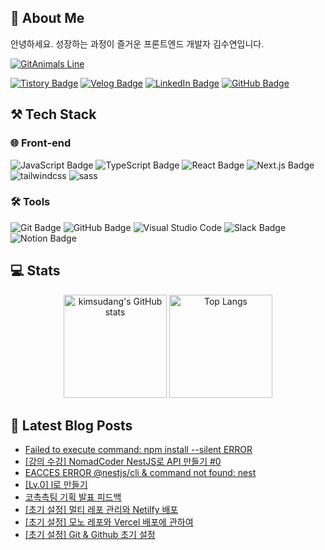 ## 🦦 About Me

안녕하세요. 성장하는 과정이 즐거운 프론트엔드 개발자 김수연입니다.

[![GitAnimals Line](https://render.gitanimals.org/lines/kimsudang?pet-id=680331197222501202)](https://www.gitanimals.org/en_US?utm_medium=image&utm_source=kimsudang&utm_content=line)

[![Tistory Badge](http://img.shields.io/badge/Tistory-FF5722?style=for-the-badge&logo=Tistory&logoColor=ffffff)](https://let-d0-study.tistory.com)
[![Velog Badge](https://img.shields.io/badge/Velog-20C997?style=for-the-badge&logo=Velog&logoColor=ffffff)](https://velog.io/@ksy1221)
[![LinkedIn Badge](https://img.shields.io/badge/linkedin-%230A66C2.svg?&style=for-the-badge&logo=linkedin&logoColor=white)](https://www.linkedin.com/in/%EC%88%98%EC%97%B0-%EA%B9%80-12o21/)
[![GitHub Badge](https://img.shields.io/badge/github-%23181717.svg?&style=for-the-badge&logo=github&logoColor=white)](https://github.com/kimsudang)

<!-- [![readme Badge](https://img.shields.io/badge/RESUME-%23018EF5.svg?&style=for-the-badge&logo=readme&logoColor=white)](https://drive.google.com/file/d/1dMLvngwTy9ysGWxcdM1pEUXRKeY7DnhF/view?usp=sharing) -->
<!-- [![Notion Badge](https://img.shields.io/badge/notion-%23000000.svg?&style=for-the-badge&logo=notion&logoColor=white)](#) -->

## ⚒️ Tech Stack

### 🌐 Front-end

![JavaScript Badge](https://img.shields.io/badge/javascript-%23F7DF1E.svg?&style=for-the-badge&logo=javascript&logoColor=black)
![TypeScript Badge](https://img.shields.io/badge/typescript-%233178C6.svg?&style=for-the-badge&logo=typescript&logoColor=white)
![React Badge](https://img.shields.io/badge/react-%2361DAFB.svg?&style=for-the-badge&logo=react&logoColor=black)
![Next.js Badge](https://img.shields.io/badge/nextjs-%23000000.svg?&style=for-the-badge&logo=nextdotjs&logoColor=white)
![tailwindcss](https://img.shields.io/badge/tailwindcss-06B6D4.svg?&style=for-the-badge&logo=tailwindcss&logoColor=white)
![sass](https://img.shields.io/badge/sass-CC6699.svg?&style=for-the-badge&logo=sass&logoColor=white)

<!-- ### ⚙️ Back-end
![NestJS Badge](https://img.shields.io/badge/nestjs-%23E0234E.svg?&style=for-the-badge&logo=nestjs&logoColor=white)
![MySQL Badge](https://img.shields.io/badge/mysql-%234479A1.svg?&style=for-the-badge&logo=mysql&logoColor=white)
![Redis Badge](https://img.shields.io/badge/redis-%23DC382D.svg?&style=for-the-badge&logo=redis&logoColor=white) -->

### 🛠️ Tools

![Git Badge](https://img.shields.io/badge/git-%23F05032.svg?&style=for-the-badge&logo=git&logoColor=white)
![GitHub Badge](https://img.shields.io/badge/github-%23181717.svg?&style=for-the-badge&logo=github&logoColor=white)
![Visual Studio Code](https://img.shields.io/badge/Visual%20Studio%20Code-007ACC.svg?&style=for-the-badge&logo=Visual%20Studio%20Code&logoColor=white)
![Slack Badge](https://img.shields.io/badge/slack-%234A154B.svg?&style=for-the-badge&logo=slack&logoColor=white)
![Notion Badge](https://img.shields.io/badge/notion-%23000000.svg?&style=for-the-badge&logo=notion&logoColor=white)

## 💻 Stats

<div align="center">
  <img 
    height="165em" 
    src="https://github-readme-stats.vercel.app/api?username=kimsudang&hide=stars,&show=discussions_answered,$show_icons=true&bg_color=00000000&theme=buefy" 
    alt="kimsudang's GitHub stats" 
  />
  <img 
    height="165em" 
    src="https://github-readme-stats.vercel.app/api/top-langs/?username=kimsudang&layout=compact&langs_count=6&theme=buefy" 
    alt="Top Langs" 
  />
</div>

## 📕 Latest Blog Posts

<ul><li><a href='https://let-d0-study.tistory.com/entry/Failed-to-execute-command-npm-install-silent-ERROR' target='_blank'>Failed to execute command: npm install --silent ERROR</a></li><li><a href='https://let-d0-study.tistory.com/entry/%EA%B0%95%EC%9D%98-%EC%88%98%EA%B0%95-NomadCoder-NestJS%EB%A1%9C-API-%EB%A7%8C%EB%93%A4%EA%B8%B0-0' target='_blank'>[강의 수강] NomadCoder NestJS로 API 만들기 #0</a></li><li><a href='https://let-d0-study.tistory.com/entry/nestjscli-EACCES-ERROR-command-not-found-nest' target='_blank'>EACCES ERROR @nestjs/cli &amp; command not found: nest</a></li><li><a href='https://let-d0-study.tistory.com/entry/Lv0-lL%EB%A1%9C-%EB%A7%8C%EB%93%A4%EA%B8%B0' target='_blank'>[Lv.0] l로 만들기</a></li><li><a href='https://let-d0-study.tistory.com/entry/%EC%BD%94%EC%B4%89%EC%B4%89%ED%8C%80-%EA%B8%B0%ED%9A%8D-%EB%B0%9C%ED%91%9C-%ED%94%BC%EB%93%9C%EB%B0%B1' target='_blank'>코촉촉팀 기획 발표 피드백</a></li><li><a href='https://let-d0-study.tistory.com/entry/%EC%B4%88%EA%B8%B0-%EC%84%A4%EC%A0%95-Git-Github-%EC%B4%88%EA%B8%B0-%EC%84%A4%EC%A0%95-2' target='_blank'>[초기 설정] 멀티 레포 관리와 Netilfy 배포</a></li><li><a href='https://let-d0-study.tistory.com/entry/%EC%B4%88%EA%B8%B0-%EC%84%A4%EC%A0%95-%EB%B0%B0%ED%8F%AC%EC%97%90-%EA%B4%80%ED%95%98%EC%97%AC' target='_blank'>[초기 설정] 모노 레포와 Vercel 배포에 관하여</a></li><li><a href='https://let-d0-study.tistory.com/entry/%EC%B4%88%EA%B8%B0-%EC%84%A4%EC%A0%95-Git-Github-%EC%B4%88%EA%B8%B0-%EC%84%A4%EC%A0%95' target='_blank'>[초기 설정] Git  &amp; Github 초기 설정</a></li></ul>
